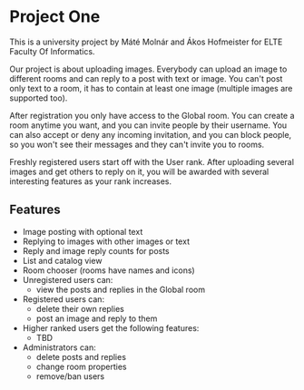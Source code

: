 # Project One
This is a university project by Máté Molnár and Ákos Hofmeister for ELTE Faculty Of Informatics.

Our project is about uploading images. Everybody can upload an image to different rooms and can reply to a post with
text or image. You can't post only text to a room, it has to contain at least one image 
(multiple images are supported too). 

After registration you only have access to the Global room. You can create a room anytime you want, and you can invite 
people by their username. You can also accept or deny any incoming invitation, and you can block people, so you won't 
see their messages and they can't invite you to rooms.

Freshly registered users start off with the User rank. After uploading several images and get others to reply on it, 
you will be awarded with several interesting features as your rank increases.

Features
---
- Image posting with optional text
- Replying to images with other images or text
- Reply and image reply counts for posts
- List and catalog view 
- Room chooser (rooms have names and icons)
- Unregistered users can:
  - view the posts and replies in the Global room
- Registered users can:
  - delete their own replies
  - post an image and reply to them
- Higher ranked users get the following features:
  - TBD
- Administrators can:
  - delete posts and replies 
  - change room properties
  - remove/ban users